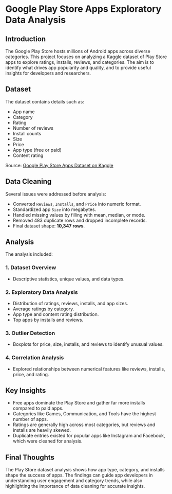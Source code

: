 # Google Play Store Apps Exploratory Data Analysis

## Introduction
The Google Play Store hosts millions of Android apps across diverse categories. This project focuses on analyzing a Kaggle dataset of Play Store apps to explore ratings, installs, reviews, and categories. The aim is to identify what drives app popularity and quality, and to provide useful insights for developers and researchers.

## Dataset
The dataset contains details such as:
- App name  
- Category  
- Rating  
- Number of reviews  
- Install counts  
- Size  
- Price  
- App type (free or paid)  
- Content rating  

Source: [Google Play Store Apps Dataset on Kaggle](https://www.kaggle.com/datasets/lava18/google-play-store-apps)

## Data Cleaning
Several issues were addressed before analysis:
- Converted `Reviews`, `Installs`, and `Price` into numeric format.  
- Standardized app `Size` into megabytes.  
- Handled missing values by filling with mean, median, or mode.  
- Removed 483 duplicate rows and dropped incomplete records.  
- Final dataset shape: **10,347 rows**.  

## Analysis
The analysis included:

### 1. Dataset Overview
- Descriptive statistics, unique values, and data types.  

### 2. Exploratory Data Analysis
- Distribution of ratings, reviews, installs, and app sizes.  
- Average ratings by category.  
- App type and content rating distribution.  
- Top apps by installs and reviews.  

### 3. Outlier Detection
- Boxplots for price, size, installs, and reviews to identify unusual values.  

### 4. Correlation Analysis
- Explored relationships between numerical features like reviews, installs, price, and rating.  

## Key Insights
- Free apps dominate the Play Store and gather far more installs compared to paid apps.  
- Categories like Games, Communication, and Tools have the highest number of apps.  
- Ratings are generally high across most categories, but reviews and installs are heavily skewed.  
- Duplicate entries existed for popular apps like Instagram and Facebook, which were cleaned for analysis.  

## Final Thoughts
The Play Store dataset analysis shows how app type, category, and installs shape the success of apps. The findings can guide app developers in understanding user engagement and category trends, while also highlighting the importance of data cleaning for accurate insights.

